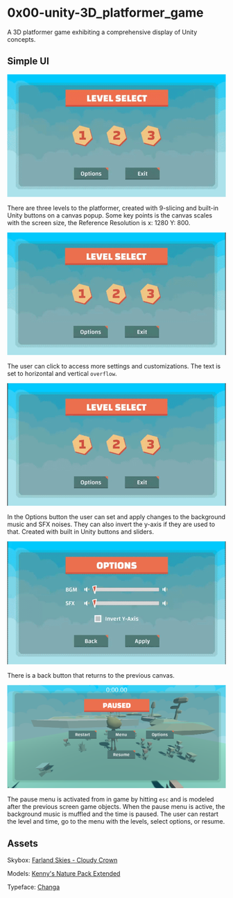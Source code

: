 # 0x00-unity-3D_platformer_game
 A 3D platformer game exhibiting a comprehensive display of Unity concepts.
 
## Simple UI
![Levels being clicked](https://raw.githubusercontent.com/szbrooks2017/0x00-unity-3D_platformer_game/main/Assets/Readme%20Assets/UI_levels_clicked.gif) 

There are three levels to the platformer, created with 9-slicing and built-in Unity buttons on a canvas popup. Some key points is the canvas scales with the screen size, the Reference Resolution is x: 1280 Y: 800.

![Options being clicked](https://raw.githubusercontent.com/szbrooks2017/0x00-unity-3D_platformer_game/main/Assets/Readme%20Assets/UI_levels_clicked_1.1.gif) 

The user can click to access more settings and customizations. The text is set to horizontal and vertical `overflow`. 

![Options button](https://raw.githubusercontent.com/szbrooks2017/0x00-unity-3D_platformer_game/main/Assets/Readme%20Assets/UI_options_button.gif) 

In the Options button the user can set and apply changes to the background music and SFX noises. They can also invert the y-axis if they are used to that. Created with built in Unity buttons and sliders. 

![Settings](https://raw.githubusercontent.com/szbrooks2017/0x00-unity-3D_platformer_game/main/Assets/Readme%20Assets/UI_options_clicked.gif) 

There is a back button that returns to the previous canvas.

![Pause Menu](https://raw.githubusercontent.com/szbrooks2017/0x00-unity-3D_platformer_game/main/Assets/Readme%20Assets/Pause%20Menu.png) 

The pause menu is activated from in game by hitting `esc` and is modeled after the previous screen game objects. When the pause menu is active, the background music is muffled and the time is paused. The user can restart the level and time, go to the menu with the levels, select options, or resume.


## Assets
Skybox: [Farland Skies - Cloudy Crown](https://assetstore.unity.com/packages/2d/textures-materials/sky/farland-skies-cloudy-crown-60004)

Models: [Kenny's Nature Pack Extended](https://kenney.nl/assets/nature-pack-extended)

Typeface: [Changa](https://fonts.google.com/specimen/Changa)
